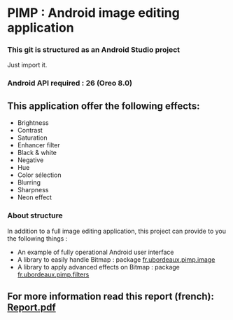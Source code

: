 # PIMP : Android image editing application

### This git is structured as an Android Studio project

Just import it.

### Android API required : 26 (Oreo 8.0)
<TODO change it if min version change>

## This application offer the following effects:
* Brightness
* Contrast
* Saturation
* Enhancer filter
* Black & white
* Negative
* Hue
* Color sélection
* Blurring
* Sharpness
* Neon effect

### About structure
In addition to a full image editing application, this project can provide to you the following things :
* An example of fully operational Android user interface
* A library to easily handle Bitmap : package [fr.ubordeaux.pimp.image](app/src/main/java/fr/ubordeaux/pimp/image)
* A library to apply advanced effects on Bitmap : package [fr.ubordeaux.pimp.filters](app/src/main/java/fr/ubordeaux/pimp/filters)


## For more information read this report (french): [Report.pdf](report/Rapport_de_projet.pdf)
